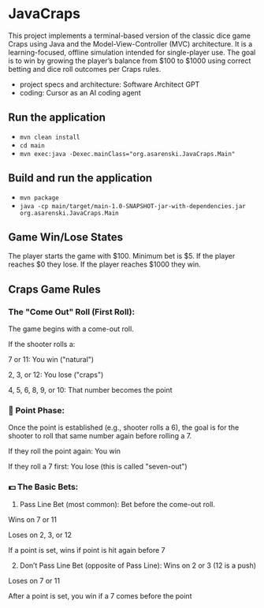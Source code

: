 # JavaCraps
This project implements a terminal-based version of the classic dice game Craps using Java and the Model-View-Controller (MVC) architecture. It is a learning-focused, offline simulation intended for single-player use. The goal is to win by growing the player’s balance from $100 to $1000 using correct betting and dice roll outcomes per Craps rules.

* project specs and architecture: Software Architect GPT 
* coding: Cursor as an AI coding agent

## Run the application
- `mvn clean install`
- `cd main`
- `mvn exec:java -Dexec.mainClass="org.asarenski.JavaCraps.Main"`

## Build and run the application
- `mvn package`
- `java -cp main/target/main-1.0-SNAPSHOT-jar-with-dependencies.jar org.asarenski.JavaCraps.Main`

## Game Win/Lose States
The player starts the game with $100. Minimum bet is $5. If the player reaches $0 they lose. If the player reaches $1000 they win.

## Craps Game Rules
### The "Come Out" Roll (First Roll):
The game begins with a come-out roll.

If the shooter rolls a:

7 or 11: You win ("natural")

2, 3, or 12: You lose ("craps")

4, 5, 6, 8, 9, or 10: That number becomes the point

### 🔁 Point Phase:
Once the point is established (e.g., shooter rolls a 6), the goal is for the shooter to roll that same number again before rolling a 7.

If they roll the point again: You win

If they roll a 7 first: You lose (this is called "seven-out")

### 💵 The Basic Bets:
1. Pass Line Bet (most common):
Bet before the come-out roll.

Wins on 7 or 11

Loses on 2, 3, or 12

If a point is set, wins if point is hit again before 7

2. Don’t Pass Line Bet (opposite of Pass Line):
Wins on 2 or 3 (12 is a push)

Loses on 7 or 11

After a point is set, you win if a 7 comes before the point